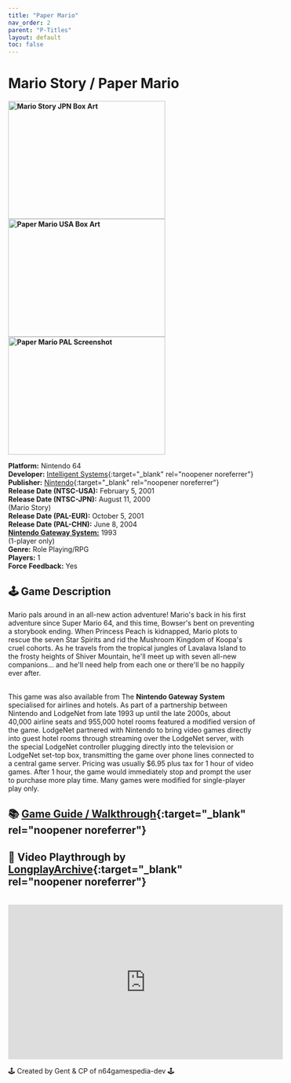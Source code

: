 ```yaml
---
title: "Paper Mario"
nav_order: 2
parent: "P-Titles"
layout: default
toc: false
---
```


# Mario Story / Paper Mario

<b>
<img src="https://images.launchbox-app.com//eb7eb36a-2a90-4100-aa6b-1c9736e38ae6.png" alt="Mario Story JPN Box Art" width="320" height="240" />
<img src="https://images.launchbox-app.com//363e6708-2ec8-495a-be53-492e31d3d5f8.png" alt="Paper Mario USA Box Art" width="320" height="240" />
<img src="https://images.launchbox-app.com//7cf2a436-9ba6-42a4-9fe7-b805d6da2ccf.png" alt="Paper Mario PAL Screenshot" width="320" height="240" />
</b>

**Platform:** Nintendo 64  
**Developer:** [Intelligent Systems](https://en.wikipedia.org/wiki/Intelligent_Systems){:target="_blank" rel="noopener noreferrer"}  
**Publisher:** [Nintendo](https://en.wikipedia.org/wiki/Nintendo){:target="_blank" rel="noopener noreferrer"}  
**Release Date (NTSC-USA):** February 5, 2001  
**Release Date (NTSC-JPN):** August 11, 2000  
(Mario Story)  
**Release Date (PAL-EUR):** October 5, 2001  
**Release Date (PAL-CHN):** June 8, 2004  
[**Nintendo Gateway System:**](#gateway-system) 1993  
(1-player only)  
**Genre:** Role Playing/RPG  
**Players:** 1  
**Force Feedback:** Yes  

## 🕹️ Game Description
Mario pals around in an all-new action adventure! Mario's back in his first adventure since Super Mario 64, and this time, Bowser's bent on preventing a storybook ending. When Princess Peach is kidnapped, Mario plots to rescue the seven Star Spirits and rid the Mushroom Kingdom of Koopa's cruel cohorts. As he travels from the tropical jungles of Lavalava Island to the frosty heights of Shiver Mountain, he'll meet up with seven all-new companions… and he'll need help from each one or there'll be no happily ever after.

<a name="gateway-system"></a>  
This game was also available from The **Nintendo Gateway System** specialised for airlines and hotels. As part of a partnership between Nintendo and LodgeNet from late 1993 up until the late 2000s, about 40,000 airline seats and 955,000 hotel rooms featured a modified version of the game. LodgeNet partnered with Nintendo to bring video games directly into guest hotel rooms through streaming over the LodgeNet server, with the special LodgeNet controller plugging directly into the television or LodgeNet set-top box, transmitting the game over phone lines connected to a central game server. Pricing was usually $6.95 plus tax for 1 hour of video games. After 1 hour, the game would immediately stop and prompt the user to purchase more play time. Many games were modified for single-player play only.

## 📚 [Game Guide / Walkthrough](https://gamefaqs.gamespot.com/n64/198849-paper-mario/faqs/45757){:target="_blank" rel="noopener noreferrer"}

## 🎥 Video Playthrough by [LongplayArchive](https://www.youtube.com/channel/UCM8XzXipyTsylZ_WsGKmdKQ){:target="_blank" rel="noopener noreferrer"}
<br />  
<iframe width="560" height="315" src="https://www.youtube.com/embed/lDlUVG3doJM" title="Paper Mario Gameplay" frameborder="0" allowfullscreen></iframe>

🕹️ Created by Gent & CP of n64gamespedia-dev 🕹️  
<!-- Vault Format: n64gamespedia-dev -->  
<!-- Protocol Source: _vault-specs/format-protocol.md -->
